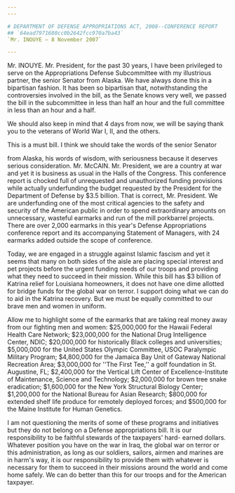 ```yaml
---
---

# DEPARTMENT OF DEFENSE APPROPRIATIONS ACT, 2008--CONFERENCE REPORT
## `64ead7971680cc0b2642fcc970a7ba43`
`Mr. INOUYE — 8 November 2007`

---
```



Mr. INOUYE. Mr. President, for the past 30 years, I have been 
privileged to serve on the Appropriations Defense Subcommittee with my 
illustrious partner, the senior Senator from Alaska. We have always 
done this in a bipartisan fashion. It has been so bipartisan that, 
notwithstanding the controversies involved in the bill, as the Senate 
knows very well, we passed the bill in the subcommittee in less than 
half an hour and the full committee in less than an hour and a half.

We should also keep in mind that 4 days from now, we will be saying 
thank you to the veterans of World War I, II, and the others.

This is a must bill. I think we should take the words of the senior 
Senator


from Alaska, his words of wisdom, with seriousness because it deserves 
serious consideration.
Mr. McCAIN. Mr. President, we are a country at war and yet it 
is business as usual in the Halls of the Congress. This conference 
report is chocked full of unrequested and unauthorized funding 
provisions while actually underfunding the budget requested by the 
President for the Department of Defense by $3.5 billion. That is 
correct, Mr. President. We are underfunding one of the most critical 
agencies to the safety and security of the American public in order to 
spend extraordinary amounts on unnecessary, wasteful earmarks and run 
of the mill porkbarrel projects. There are over 2,000 earmarks in this 
year's Defense Appropriations conference report and its accompanying 
Statement of Managers, with 24 earmarks added outside the scope of 
conference.

Today, we are engaged in a struggle against Islamic fascism and yet 
it seems that many on both sides of the aisle are placing special 
interest and pet projects before the urgent funding needs of our troops 
and providing what they need to succeed in their mission. While this 
bill has $3 billion of Katrina relief for Louisiana homeowners, it does 
not have one dime allotted for bridge funds for the global war on 
terror. I support doing what we can do to aid in the Katrina recovery. 
But we must be equally committed to our brave men and women in uniform.

Allow me to highlight some of the earmarks that are taking real money 
away from our fighting men and women: $25,000,000 for the Hawaii 
Federal Health Care Network; $23,000,000 for the National Drug 
Intelligence Center, NDIC; $20,000,000 for historically Black colleges 
and universities; $5,000,000 for the United States Olympic Committee, 
USOC Paralympic Military Program; $4,800,000 for the Jamaica Bay Unit 
of Gateway National Recreation Area; $3,000,000 for ''The First Tee,'' 
a golf foundation in St. Augustine, FL; $2,400,000 for the Vertical 
Lift Center of Excellence-Institute of Maintenance, Science and 
Technology; $2,000,000 for brown tree snake eradication; $1,600,000 for 
the New York Structural Biology Center; $1,200,000 for the National 
Bureau for Asian Research; $800,000 for extended shelf life produce for 
remotely deployed forces; and $500,000 for the Maine Institute for 
Human Genetics.

I am not questioning the merits of some of these programs and 
initiatives but they do not belong on a Defense appropriations bill. It 
is our responsibility to be faithful stewards of the taxpayers' hard-
earned dollars. Whatever position you have on the war in Iraq, the 
global war on terror or this administration, as long as our soldiers, 
sailors, airmen and marines are in harm's way, it is our responsibility 
to provide them with whatever is necessary for them to succeed in their 
missions around the world and come home safely. We can do better than 
this for our troops and for the American taxpayer.